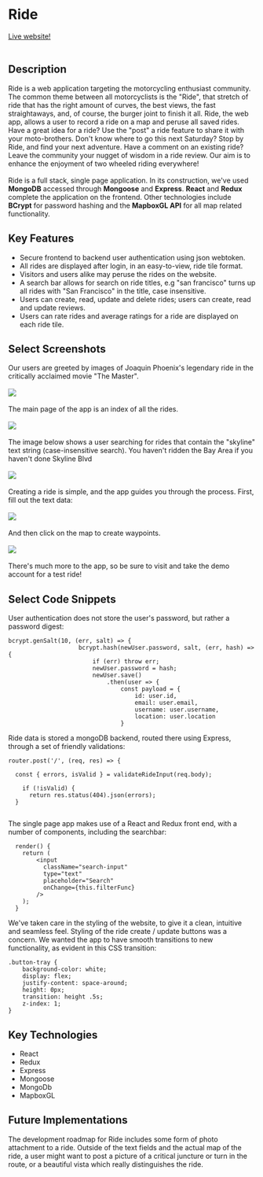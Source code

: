 # Ride

[Live website!](https://ride-mern.herokuapp.com/)
<br></br>

## Description
Ride is a web application targeting the motorcycling enthusiast community.  The common theme between all motorcyclists is the "Ride", that stretch of ride that has the right amount of curves, the best views, the fast straightaways, and, of course, the burger joint to finish it all.  Ride, the web app, allows a user to record a ride on a map and peruse all saved rides.  Have a great idea for a ride? Use the "post" a ride feature to share it with your moto-brothers.  Don't know where to go this next Saturday?  Stop by Ride, and find your next adventure.  Have a comment on an existing ride?  Leave the community your nugget of wisdom in a ride review.  Our aim is to enhance the enjoyment of two wheeled riding everywhere!
<br></br>
Ride is a full stack, single page application.  In its construction, we've used __MongoDB__ accessed through __Mongoose__ and __Express__. __React__ and __Redux__ complete the application on the frontend.  Other technologies include __BCrypt__ for password hashing and the __MapboxGL API__ for all map related functionality.


## Key Features
  * Secure frontend to backend user authentication using json webtoken.
  * All rides are displayed after login, in an easy-to-view, ride tile format.
  * Visitors and users alike may peruse the rides on the website.
  * A search bar allows for search on ride titles, e.g "san francisco" turns up all rides with "San Francisco" in the title, case insensitive.
  * Users can create, read, update and delete rides; users can create, read and update reviews.
  * Users can rate rides and average ratings for a ride are displayed on each ride tile.
  
## Select Screenshots
Our users are greeted by images of Joaquin Phoenix's legendary ride in the critically acclaimed movie "The Master".<br></br>
<img src="https://sk-github-screenshots.s3-us-west-1.amazonaws.com/ride_splash.png" /><br></br>
The main page of the app is an index of all the rides.<br></br>
<img src="https://sk-github-screenshots.s3-us-west-1.amazonaws.com/ride_index.png" /><br></br>
The image below shows a user searching for rides that contain the "skyline" text string (case-insensitive search).  You haven't ridden the Bay Area if you haven't done Skyline Blvd<br></br>
<img src="https://sk-github-screenshots.s3-us-west-1.amazonaws.com/ride_search.png" /><br></br>
Creating a ride is simple, and the app guides you through the process.  First, fill out the text data:<br></br>
<img src="https://sk-github-screenshots.s3-us-west-1.amazonaws.com/ride_create.png" /><br></br>
And then click on the map to create waypoints.<br></br>
<img src="https://sk-github-screenshots.s3-us-west-1.amazonaws.com/ride_create2.png" /><br></br>
There's much more to the app, so be sure to visit and take the demo account for a test ride!

## Select Code Snippets
User authentication does not store the user's password, but rather a password digest:
```
bcrypt.genSalt(10, (err, salt) => {
                    bcrypt.hash(newUser.password, salt, (err, hash) => {
                        if (err) throw err;
                        newUser.password = hash;
                        newUser.save()
                            .then(user => {
                                const payload = {
                                    id: user.id,
                                    email: user.email,
                                    username: user.username,
                                    location: user.location
                                }
```
Ride data is stored a mongoDB backend, routed there using Express, through a set of friendly validations:
```
router.post('/', (req, res) => {

  const { errors, isValid } = validateRideInput(req.body);
  
    if (!isValid) {
      return res.status(404).json(errors);
  }


```
The single page app makes use of a React and Redux front end, with a number of components, including the searchbar:
```
  render() {
    return (
        <input
          className="search-input"
          type="text"
          placeholder="Search"
          onChange={this.filterFunc}
        />
    );
  }
```
We've taken care in the styling of the website, to give it a clean, intuitive and seamless feel.  Styling of the ride create / update buttons was a concern.  We wanted the app to have smooth transitions to new functionality, as evident in this CSS transition:
```
.button-tray {
    background-color: white;
    display: flex;
    justify-content: space-around;
    height: 0px;
    transition: height .5s;
    z-index: 1;
}
```

## Key Technologies
  * React
  * Redux
  * Express
  * Mongoose
  * MongoDb
  * MapboxGL

## Future Implementations
The development roadmap for Ride includes some form of photo attachment to a ride.  Outside of the text fields and the actual map of the ride, a user might want to post a picture of a critical juncture or turn in the route, or a beautiful vista which really distinguishes the ride.